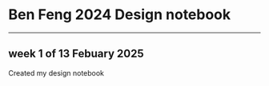 # Ben Feng 2024 Design notebook
--------------------------------------
## week 1 of 13 Febuary 2025

Created my design notebook 
